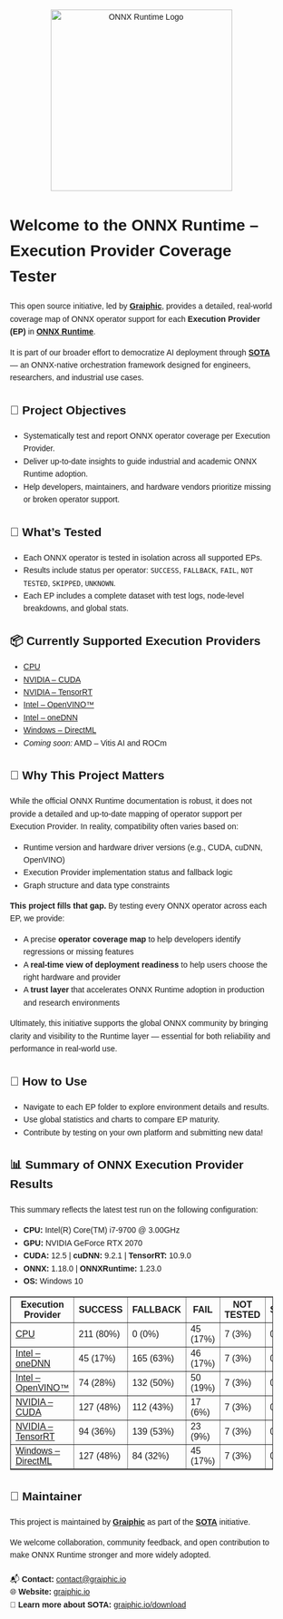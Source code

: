 <div style="font-family:Arial, sans-serif; line-height:1.6; max-width:900px; margin:auto; padding:20px;">

  <p align="center">
    <img src="https://github.com/microsoft/onnxruntime/raw/main/docs/images/ONNX_Runtime_logo_dark.png" alt="ONNX Runtime Logo" width="320"/>
  </p>

  <h1>Welcome to the ONNX Runtime – Execution Provider Coverage Tester</h1>

  <p>
    This open source initiative, led by <strong><a href="https://graiphic.io/" target="_blank">Graiphic</a></strong>, provides 
    a detailed, real-world coverage map of ONNX operator support for each <strong>Execution Provider (EP)</strong> in 
    <strong><a href="https://github.com/microsoft/onnxruntime" target="_blank">ONNX Runtime</a></strong>.
  </p>

  <p>
    It is part of our broader effort to democratize AI deployment through 
    <a href="https://graiphic.io/download/" target="_blank"><strong>SOTA</strong></a> — 
    an ONNX-native orchestration framework designed for engineers, researchers, and industrial use cases.
  </p>

  <h2>🎯 Project Objectives</h2>
  <ul>
    <li>Systematically test and report ONNX operator coverage per Execution Provider.</li>
    <li>Deliver up-to-date insights to guide industrial and academic ONNX Runtime adoption.</li>
    <li>Help developers, maintainers, and hardware vendors prioritize missing or broken operator support.</li>
  </ul>

  <h2>🧪 What’s Tested</h2>
  <ul>
    <li>Each ONNX operator is tested in isolation across all supported EPs.</li>
    <li>Results include status per operator: <code>SUCCESS</code>, <code>FALLBACK</code>, <code>FAIL</code>, <code>NOT TESTED</code>, <code>SKIPPED</code>, <code>UNKNOWN</code>.</li>
    <li>Each EP includes a complete dataset with test logs, node-level breakdowns, and global stats.</li>
  </ul>

  <h2>📦 Currently Supported Execution Providers</h2>
  <ul>
    <li><a href="https://github.com/Graiphic/ONNX-Runtime/tree/main/Execution%20Providers%20Tester/CPU" target="_blank">CPU</a></li>
    <li><a href="https://github.com/Graiphic/ONNX-Runtime/tree/main/Execution%20Providers%20Tester/Nvidia%20-%20CUDA" target="_blank">NVIDIA – CUDA</a></li>
    <li><a href="https://github.com/Graiphic/ONNX-Runtime/tree/main/Execution%20Providers%20Tester/Nvidia%20-%20TensorRT" target="_blank">NVIDIA – TensorRT</a></li>
    <li><a href="https://github.com/Graiphic/ONNX-Runtime/tree/main/Execution%20Providers%20Tester/Intel%20-%20OpenVINO%E2%84%A2" target="_blank">Intel – OpenVINO™</a></li>
    <li><a href="https://github.com/Graiphic/ONNX-Runtime/tree/main/Execution%20Providers%20Tester/Intel%20-%20oneDNN" target="_blank">Intel – oneDNN</a></li>
    <li><a href="https://github.com/Graiphic/ONNX-Runtime/tree/main/Execution%20Providers%20Tester/Windows%20-%20DirectML" target="_blank">Windows – DirectML</a></li>
    <li><em>Coming soon:</em> AMD – Vitis AI and ROCm</li>
  </ul>

  <h2>📍 Why This Project Matters</h2>

  <p>
    While the official ONNX Runtime documentation is robust, it does not provide a detailed and up-to-date mapping 
    of operator support per Execution Provider. In reality, compatibility often varies based on:
  </p>

  <ul>
    <li>Runtime version and hardware driver versions (e.g., CUDA, cuDNN, OpenVINO)</li>
    <li>Execution Provider implementation status and fallback logic</li>
    <li>Graph structure and data type constraints</li>
  </ul>

  <p>
    <strong>This project fills that gap.</strong> By testing every ONNX operator across each EP, we provide:
  </p>

  <ul>
    <li>A precise <strong>operator coverage map</strong> to help developers identify regressions or missing features</li>
    <li>A <strong>real-time view of deployment readiness</strong> to help users choose the right hardware and provider</li>
    <li>A <strong>trust layer</strong> that accelerates ONNX Runtime adoption in production and research environments</li>
  </ul>

  <p>
    Ultimately, this initiative supports the global ONNX community by bringing clarity and visibility to the Runtime layer — 
    essential for both reliability and performance in real-world use.
  </p>

  <h2>🚀 How to Use</h2>
  <ul>
    <li>Navigate to each EP folder to explore environment details and results.</li>
    <li>Use global statistics and charts to compare EP maturity.</li>
    <li>Contribute by testing on your own platform and submitting new data!</li>
  </ul>

  <h2>📊 Summary of ONNX Execution Provider Results</h2>

  <p>This summary reflects the latest test run on the following configuration:</p>

  <ul>
    <li><strong>CPU:</strong> Intel(R) Core(TM) i7-9700 @ 3.00GHz</li>
    <li><strong>GPU:</strong> NVIDIA GeForce RTX 2070</li>
    <li><strong>CUDA:</strong> 12.5 | <strong>cuDNN:</strong> 9.2.1 | <strong>TensorRT:</strong> 10.9.0</li>
    <li><strong>ONNX:</strong> 1.18.0 | <strong>ONNXRuntime:</strong> 1.23.0</li>
    <li><strong>OS:</strong> Windows 10</li>
  </ul>

  <table border="1" cellpadding="6" cellspacing="0">
    <thead>
      <tr>
        <th>Execution Provider</th>
        <th>SUCCESS</th>
        <th>FALLBACK</th>
        <th>FAIL</th>
        <th>NOT TESTED</th>
        <th>SKIPPED</th>
      </tr>
    </thead>
    <tbody>
      <tr>
        <td><a href="https://github.com/Graiphic/ONNX-Runtime/tree/main/Execution%20Providers%20Tester/CPU" target="_blank">CPU</a></td>
        <td>211 (80%)</td><td>0 (0%)</td><td>45 (17%)</td><td>7 (3%)</td><td>0 (0%)</td>
      </tr>
      <tr>
        <td><a href="https://github.com/Graiphic/ONNX-Runtime/tree/main/Execution%20Providers%20Tester/Intel%20-%20oneDNN" target="_blank">Intel – oneDNN</a></td>
        <td>45 (17%)</td><td>165 (63%)</td><td>46 (17%)</td><td>7 (3%)</td><td>0 (0%)</td>
      </tr>
      <tr>
        <td><a href="https://github.com/Graiphic/ONNX-Runtime/tree/main/Execution%20Providers%20Tester/Intel%20-%20OpenVINO%E2%84%A2" target="_blank">Intel – OpenVINO™</a></td>
        <td>74 (28%)</td><td>132 (50%)</td><td>50 (19%)</td><td>7 (3%)</td><td>0 (0%)</td>
      </tr>
      <tr>
        <td><a href="https://github.com/Graiphic/ONNX-Runtime/tree/main/Execution%20Providers%20Tester/Nvidia%20-%20CUDA" target="_blank">NVIDIA – CUDA</a></td>
        <td>127 (48%)</td><td>112 (43%)</td><td>17 (6%)</td><td>7 (3%)</td><td>0 (0%)</td>
      </tr>
      <tr>
        <td><a href="https://github.com/Graiphic/ONNX-Runtime/tree/main/Execution%20Providers%20Tester/Nvidia%20-%20TensorRT" target="_blank">NVIDIA – TensorRT</a></td>
        <td>94 (36%)</td><td>139 (53%)</td><td>23 (9%)</td><td>7 (3%)</td><td>0 (0%)</td>
      </tr>
      <tr>
        <td><a href="https://github.com/Graiphic/ONNX-Runtime/tree/main/Execution%20Providers%20Tester/Windows%20-%20DirectML" target="_blank">Windows – DirectML</a></td>
        <td>127 (48%)</td><td>84 (32%)</td><td>45 (17%)</td><td>7 (3%)</td><td>0 (0%)</td>
      </tr>
    </tbody>
  </table>

  <h2>🤝 Maintainer</h2>
  <p>
    This project is maintained by <strong><a href="https://graiphic.io/" target="_blank">Graiphic</a></strong> 
    as part of the <a href="https://graiphic.io/download/" target="_blank"><strong>SOTA</strong></a> initiative.
  </p>
  <p>
    We welcome collaboration, community feedback, and open contribution to make ONNX Runtime stronger and more widely adopted.
  </p>

  <p style="margin-top:20px;">
    📬 <strong>Contact:</strong> <a href="mailto:contact@graiphic.io">contact@graiphic.io</a><br>
    🌐 <strong>Website:</strong> <a href="https://graiphic.io/" target="_blank">graiphic.io</a><br>
    🧠 <strong>Learn more about SOTA:</strong> <a href="https://graiphic.io/download/" target="_blank">graiphic.io/download</a>
  </p>

</div>
